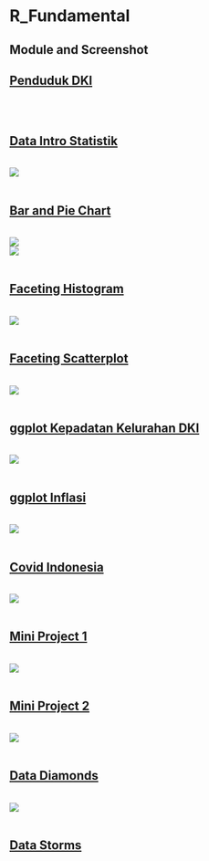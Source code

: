 # R_Fundamental


## Module and Screenshot
<h2><a href = "https://github.com/renol767/R_Fundamental/blob/master/Penduduk%20DKI.R">Penduduk DKI</a></h2>
<br>
<br>
<h2><a href = "https://github.com/renol767/R_Fundamental/blob/master/Data%20Intro%20Statistik.R">Data Intro Statistik</a></h2>
<br>
<img src="Screenshot/Data_Intro_Statistik.png">
<br>
<br>
<h2><a href = "https://github.com/renol767/R_Fundamental/blob/master/barandpiechartdatakependudukandki.R">Bar and Pie Chart</a></h2>
<br>
<img src="Screenshot/BarandPie.png">
<br>
<img src="Screenshot/BarandPie2.png">
<br>
<br>
<h2><a href = "https://github.com/renol767/R_Fundamental/blob/master/facetinghistogram.R">Faceting Histogram</a></h2>
<br>
<img src="Screenshot/FacetingHist.png">
<br>
<br>
<h2><a href = "https://github.com/renol767/R_Fundamental/blob/master/facetingscatterplot.R">Faceting Scatterplot</a></h2>
<br>
<img src="Screenshot/FacetingSca.png">
<br>
<br>
<h2><a href = "https://github.com/renol767/R_Fundamental/blob/master/ggplotdkikepadatankelurahan.R">ggplot Kepadatan Kelurahan DKI</a></h2>
<br>
<img src="Screenshot/ggplotdkikepadatan.png">
<br>
<br>
<h2><a href = "https://github.com/renol767/R_Fundamental/blob/master/ggplotinflasi.R">ggplot Inflasi</a></h2>
<br>
<img src="Screenshot/ggplotinflasi.png">
<br>
<br>
<h2><a href = "https://github.com/renol767/R_Fundamental/blob/master/covidindonesia.R">Covid Indonesia</a></h2>
<br>
<img src="Screenshot/covidindo.png">
<br>
<br>
<h2><a href = "https://github.com/renol767/R_Fundamental/blob/master/miniproject1.R">Mini Project 1</a></h2>
<br>
<img src="Screenshot/Miniproject1.png">
<br>
<br>
<h2><a href = "https://github.com/renol767/R_Fundamental/blob/master/miniproject2.R">Mini Project 2</a></h2>
<br>
<img src="Screenshot/Miniproject2.png">
<br>
<br>
<h2><a href = "https://github.com/renol767/R_Fundamental/blob/master/diamonds.R">Data Diamonds</a></h2>
<br>
<img src="Screenshot/Diamonds.png">
<br>
<br>
<h2><a href = "https://github.com/renol767/R_Fundamental/blob/master/Transformasi%20Data%20Strorms(Data%20dari%20paket%20dplyr).R">Data Storms</a></h2>
<br>
